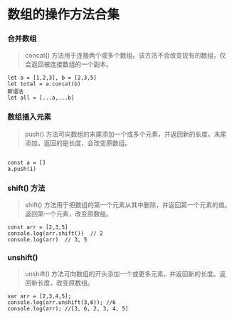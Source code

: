 # 数组的操作方法合集

###  合并数组
> concat() 方法用于连接两个或多个数组。该方法不会改变现有的数组，仅会返回被连接数组的一个副本。
```
let a = [1,2,3], b = [2,3,5]
let total = a.concat(b)   
新语法   
let all = [...a,...b]
```

###  数组插入元素
> push() 方法可向数组的末尾添加一个或多个元素，并返回新的长度。末尾添加，返回的是长度，会改变原数组。
```push()

const a = []   
a.push(1)   

```

### shift() 方法
> shift() 方法用于把数组的第一个元素从其中删除，并返回第一个元素的值。返回第一个元素，改变原数组。
```
const arr = [2,3,5]
console.log(arr.shift())  // 2   
console.log(arr)  // 3, 5
```

### unshift()
> unshift() 方法可向数组的开头添加一个或更多元素，并返回新的长度。返回新长度，改变原数组。
```
var arr = [2,3,4,5];
console.log(arr.unshift(3,6)); //6
console.log(arr); //[3, 6, 2, 3, 4, 5]
```
